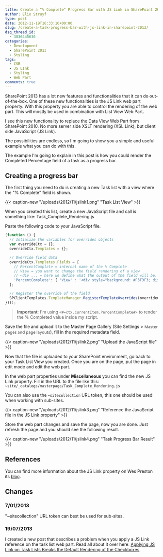 ```yaml
---
title: Create a “% Complete” Progress Bar with JS Link in SharePoint 2013
author: Elio Struyf
type: post
date: 2012-11-19T16:33:10+00:00
slug: /create-a-task-progress-bar-with-js-link-in-sharepoint-2013/
dsq_thread_id:
  - 3836445630
categories:
  - Development
  - SharePoint 2013
  - Styling
tags:
  - CSR
  - JS LInk
  - Styling
  - Web Part
comments: true
---
```


SharePoint 2013 has a lot new features and functionalities that it can do out-of-the-box. One of these new functionalities is the JS Link web part property. With this property you are able to control the rendering of the web part. This will mostly be used in combination with List View Web Part.

I see this new functionality to replace the Data View Web Part from SharePoint 2010. No more server side XSLT rendering (XSL Link), but client side JavaScript (JS Link).

The possibilities are endless, so I'm going to show you a simple and useful example what you can do with this.

The example I'm going to explain in this post is how you could render the Completed Percentage field of a task as a progress bar.

## Creating a progress bar

The first thing you need to do is creating a new Task list with a view where the "% Complete" field is shown.

{{< caption-new "/uploads/2012/11/jslink1.png" "Task List View" >}}

When you created this list, create a new JavaScript file and call is something like: Task_Complete_Rendering.js

Paste the following code to your JavaScript file.

```javascript
(function () {
  // Intialize the variables for overrides objects
  var overrideCtx = {};
  overrideCtx.Templates = {};

  // Override field data
  overrideCtx.Templates.Fields = {
    // PercentComplate = internal name of the % Complete
    // View = you want to change the field rendering of a view
    // <div ... = here we define what the output of the field will be.
    'PercentComplete': { 'View' : '<div style="background: #F3F3F3; display:block; height: 20px; width: 100px;"><div style="background: #0072C6; height: 100%; width: <#=ctx.CurrentItem.PercentComplete.replace(/ /g,"")#>;"></div></div>' }
  };

  // Register the override of the field
  SPClientTemplates.TemplateManager.RegisterTemplateOverrides(overrideCtx);
})();
```

> **Important**: I'm using `<#=ctx.CurrentItem.PercentComplete#>` to render the % Completed value inside my script.

Save the file and upload it to the Master Page Gallery (Site Settings > <span style="color: #444444; font-family: Segoe UI; font-size: 10pt;">Master pages and page layouts</span>), fill in the required metadata field.

{{< caption-new "/uploads/2012/11/jslink2.png" "Upload the JavaScript file" >}}

Now that the file is uploaded to your SharePoint environment, go back to your Task List View you created. Once you are on the page, put the page in edit mode and edit the web part.

In the web part properties under **Miscellaneous** you can find the new JS Link property. Fill in the URL to the file like this: `~site/_catalogs/masterpage/Task_Complete_Rendering.js`

You can also use the `~sitecollection` URL token, this one should be used when working with sub-sites.

{{< caption-new "/uploads/2012/11/jslink3.png" "Reference the JavaScript file in the JS Link property" >}}

Store the web part changes and save the page, now you are done. Just refresh the page and you should see the following result.

{{< caption-new "/uploads/2012/11/jslink4.png" "Task Progress Bar Result" >}}

## References

You can find more information about the JS Link property on Wes Preston its [blog](http://www.idubbs.com/blog/2012/js-link-for-sharepoint-2013-web-partsa-quick-functional-primer/).

## Changes

### 7/01/2013

"~sitecollection" URL token can best be used for sub-sites.

### 19/07/2013

I created a new post that describes a problem when you apply a JS Link reference on the task list web part. Read all about it over here: [Applying JS Link on Task Lists Breaks the Default Rendering of the Checkboxes](https://www.eliostruyf.com/applying-js-link-on-task-lists-breaks-the-default-rendering-of-the-checkboxes/#)